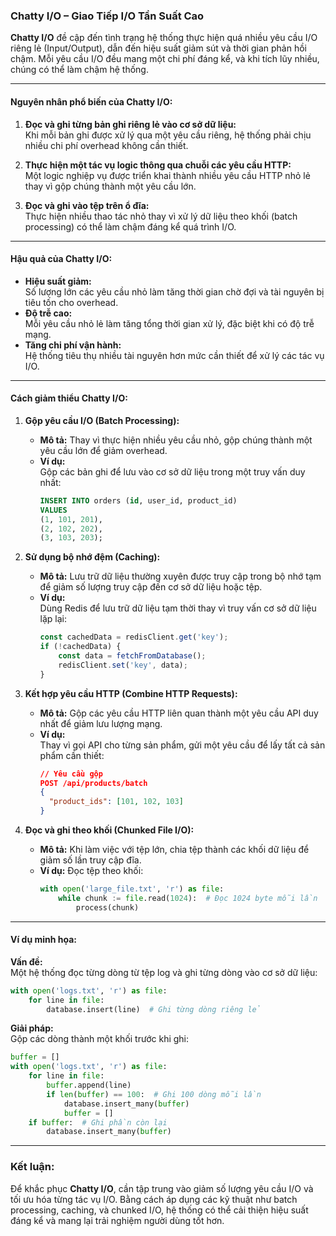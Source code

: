 ### Chatty I/O – Giao Tiếp I/O Tần Suất Cao  

**Chatty I/O** đề cập đến tình trạng hệ thống thực hiện quá nhiều yêu cầu I/O riêng lẻ (Input/Output), dẫn đến hiệu suất giảm sút và thời gian phản hồi chậm. Mỗi yêu cầu I/O đều mang một chi phí đáng kể, và khi tích lũy nhiều, chúng có thể làm chậm hệ thống.

---

#### Nguyên nhân phổ biến của Chatty I/O:

1. **Đọc và ghi từng bản ghi riêng lẻ vào cơ sở dữ liệu:**  
   Khi mỗi bản ghi được xử lý qua một yêu cầu riêng, hệ thống phải chịu nhiều chi phí overhead không cần thiết.

2. **Thực hiện một tác vụ logic thông qua chuỗi các yêu cầu HTTP:**  
   Một logic nghiệp vụ được triển khai thành nhiều yêu cầu HTTP nhỏ lẻ thay vì gộp chúng thành một yêu cầu lớn.

3. **Đọc và ghi vào tệp trên ổ đĩa:**  
   Thực hiện nhiều thao tác nhỏ thay vì xử lý dữ liệu theo khối (batch processing) có thể làm chậm đáng kể quá trình I/O.

---

#### Hậu quả của Chatty I/O:
- **Hiệu suất giảm:**  
  Số lượng lớn các yêu cầu nhỏ làm tăng thời gian chờ đợi và tài nguyên bị tiêu tốn cho overhead.  
- **Độ trễ cao:**  
  Mỗi yêu cầu nhỏ lẻ làm tăng tổng thời gian xử lý, đặc biệt khi có độ trễ mạng.  
- **Tăng chi phí vận hành:**  
  Hệ thống tiêu thụ nhiều tài nguyên hơn mức cần thiết để xử lý các tác vụ I/O.

---

#### Cách giảm thiểu Chatty I/O:

1. **Gộp yêu cầu I/O (Batch Processing):**  
   - **Mô tả:** Thay vì thực hiện nhiều yêu cầu nhỏ, gộp chúng thành một yêu cầu lớn để giảm overhead.  
   - **Ví dụ:**  
     Gộp các bản ghi để lưu vào cơ sở dữ liệu trong một truy vấn duy nhất:  
     ```sql
     INSERT INTO orders (id, user_id, product_id) 
     VALUES 
     (1, 101, 201),
     (2, 102, 202),
     (3, 103, 203);
     ```

2. **Sử dụng bộ nhớ đệm (Caching):**  
   - **Mô tả:** Lưu trữ dữ liệu thường xuyên được truy cập trong bộ nhớ tạm để giảm số lượng truy cập đến cơ sở dữ liệu hoặc tệp.  
   - **Ví dụ:**  
     Dùng Redis để lưu trữ dữ liệu tạm thời thay vì truy vấn cơ sở dữ liệu lặp lại:  
     ```javascript
     const cachedData = redisClient.get('key');
     if (!cachedData) {
         const data = fetchFromDatabase();
         redisClient.set('key', data);
     }
     ```

3. **Kết hợp yêu cầu HTTP (Combine HTTP Requests):**  
   - **Mô tả:** Gộp các yêu cầu HTTP liên quan thành một yêu cầu API duy nhất để giảm lưu lượng mạng.  
   - **Ví dụ:**  
     Thay vì gọi API cho từng sản phẩm, gửi một yêu cầu để lấy tất cả sản phẩm cần thiết:  
     ```json
     // Yêu cầu gộp
     POST /api/products/batch
     {
       "product_ids": [101, 102, 103]
     }
     ```

4. **Đọc và ghi theo khối (Chunked File I/O):**  
   - **Mô tả:** Khi làm việc với tệp lớn, chia tệp thành các khối dữ liệu để giảm số lần truy cập đĩa.  
   - **Ví dụ:** Đọc tệp theo khối:  
     ```python
     with open('large_file.txt', 'r') as file:
         while chunk := file.read(1024):  # Đọc 1024 byte mỗi lần
             process(chunk)
     ```

---

#### Ví dụ minh họa:

**Vấn đề:**  
Một hệ thống đọc từng dòng từ tệp log và ghi từng dòng vào cơ sở dữ liệu:  
```python
with open('logs.txt', 'r') as file:
    for line in file:
        database.insert(line)  # Ghi từng dòng riêng lẻ
```

**Giải pháp:**  
Gộp các dòng thành một khối trước khi ghi:  
```python
buffer = []
with open('logs.txt', 'r') as file:
    for line in file:
        buffer.append(line)
        if len(buffer) == 100:  # Ghi 100 dòng mỗi lần
            database.insert_many(buffer)
            buffer = []
    if buffer:  # Ghi phần còn lại
        database.insert_many(buffer)
```

---

### Kết luận:
Để khắc phục **Chatty I/O**, cần tập trung vào giảm số lượng yêu cầu I/O và tối ưu hóa từng tác vụ I/O. Bằng cách áp dụng các kỹ thuật như batch processing, caching, và chunked I/O, hệ thống có thể cải thiện hiệu suất đáng kể và mang lại trải nghiệm người dùng tốt hơn.